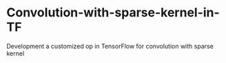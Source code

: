 # Convolution-with-sparse-kernel-in-TF
Development a customized op in TensorFlow for convolution with sparse kernel
